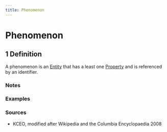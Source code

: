 ```yaml
---
title: Phenomenon
---
```


# Phenomenon

## 1 Definition

A phenomenon is an [Entity](../entity) that has a least one [Property](../property) and is referenced by an identifier.

### Notes 

### Examples 

### Sources
- KCEO, modified after Wikipedia and the Columbia Encyclopaedia 2008
